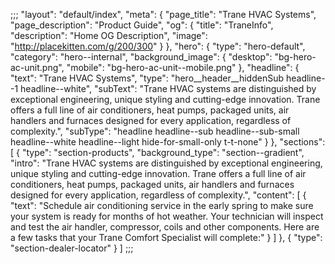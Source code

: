 ;;;
    "layout": "default/index",
    "meta": {
        "page_title": "Trane HVAC Systems",
        "page_description": "Product Guide",
        "og": {
            "title": "TraneInfo",
            "description": "Home OG Description",
            "image": "http://placekitten.com/g/200/300"
        }
    },
    "hero": {
        "type": "hero-default",
        "category": "hero--internal",
        "background_image": {
            "desktop": "bg-hero-ac-unit.png",
            "mobile": "bg-hero-ac-unit--mobile.png"
        },
        "headline": {
            "text": "Trane HVAC Systems",
            "type": "hero__header__hiddenSub headline--1 headline--white",
            "subText": "Trane HVAC systems are distinguished by exceptional engineering, unique styling and cutting-edge innovation. Trane offers a full line of air conditioners, heat pumps, packaged units, air handlers and furnaces designed for every application, regardless of complexity.",
            "subType": "headline headline--sub headline--sub-small headline--white headline--light hide-for-small-only t-t-none"
        }
    },
    "sections": [
        {
            "type": "section-products",
            "background_type": "section--gradient",
            "intro": "Trane HVAC systems are distinguished by exceptional engineering, unique styling and cutting-edge innovation. Trane offers a full line of air conditioners, heat pumps, packaged units, air handlers and furnaces designed for every application, regardless of complexity.",
            "content": [
                {
                    "text": "Schedule air conditioning service in the early spring to make sure your system is ready for months of hot weather. Your technician will inspect and test the air handler, compressor, coils and other components. Here are a few tasks that your Trane Comfort Specialist will complete:"
                }
            ]
        },
        {
            "type": "section-dealer-locator"
        }
    ]
;;;
